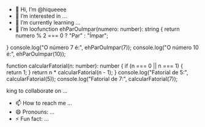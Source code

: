 - 👋 Hi, I’m @hiqueeee
- 👀 I’m interested in ...
- 🌱 I’m currently learning ...
- 💞️ I’m loofunction ehParOuImpar(numero: number): string {
    return numero % 2 === 0 ? "Par" : "Ímpar";


}
console.log("O número 7 é:", ehParOuImpar(7));
console.log("O número 10 é:", ehParOuImpar(10));

function calcularFatorial(n: number): number {
    if (n === 0 || n === 1) {
        return 1;
    }
    return n * calcularFatorial(n - 1);
}
console.log("Fatorial de 5:", calcularFatorial(5));
console.log("Fatorial de 7:", calcularFatorial(7));







king to collaborate on ...
- 📫 How to reach me ...
- 😄 Pronouns: ...
- ⚡ Fun fact: ...

<!---
hiqueeee/hiqueeee is a ✨ special ✨ repository because its `README.md` (this file) appears on your GitHub profile.
You can click the Preview link to take a look at your changes.
--->
